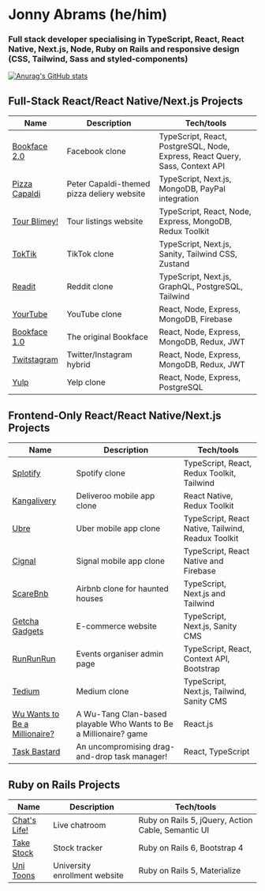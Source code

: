 # Jonny Abrams (he/him)

### Full stack developer specialising in TypeScript, React, React Native, Next.js, Node, Ruby on Rails and responsive design (CSS, Tailwind, Sass and styled-components)

[![Anurag's GitHub stats](https://github-readme-stats.vercel.app/api?username=jonnyabrams)](https://github.com/anuraghazra/github-readme-stats)

## Full-Stack React/React Native/Next.js Projects

| Name                         | Description       | Tech/tools        |
| ---------------------------- | ----------------- | ----------------- |
| [Bookface 2.0](https://github.com/jonnyabrams/bookface-2.0) | Facebook clone | TypeScript, React, PostgreSQL, Node, Express, React Query, Sass, Context API |
| [Pizza Capaldi](https://github.com/jonnyabrams/pizza-capaldi) | Peter Capaldi-themed pizza deliery website | TypeScript, Next.js, MongoDB, PayPal integration |
| [Tour Blimey!](https://github.com/jonnyabrams/tour-blimey) | Tour listings website | TypeScript, React, Node, Express, MongoDB, Redux Toolkit |
| [TokTik](https://github.com/jonnyabrams/toktik) | TikTok clone | TypeScript, Next.js, Sanity, Tailwind CSS, Zustand |
| [Readit](https://github.com/jonnyabrams/readit) | Reddit clone | TypeScript, Next.js, GraphQL, PostgreSQL, Tailwind |
| [YourTube](https://github.com/jonnyabrams/yourtube) | YouTube clone | React, Node, Express, MongoDB, Firebase |
| [Bookface 1.0](https://github.com/jonnyabrams/bookface) | The original Bookface | React, Node, Express, MongoDB, Redux, JWT             |
| [Twitstagram](https://github.com/jonnyabrams/twitstagram)  | Twitter/Instagram hybrid | React, Node, Express, MongoDB, Redux, JWT |
| [Yulp](https://github.com/jonnyabrams/yulp) | Yelp clone | React, Node, Express, PostgreSQL  |

## Frontend-Only React/React Native/Next.js Projects

| Name                         | Description       | Tech/tools        |
| ---------------------------- | ----------------- | ----------------- |
| [Splotify](https://github.com/jonnyabrams/splotify)        | Spotify clone | TypeScript, React, Redux Toolkit, Tailwind |
| [Kangalivery](https://github.com/jonnyabrams/kangalivery)  | Deliveroo mobile app clone| React Native, Redux Toolkit |
| [Ubre](https://github.com/jonnyabrams/ubre)  | Uber mobile app clone| TypeScript, React Native, Tailwind, Readux Toolkit |
| [Cignal](https://github.com/jonnyabrams/kangalivery)  | Signal mobile app clone| TypeScript, React Native and Firebase |
| [ScareBnb](https://github.com/jonnyabrams/scarebnb)  | Airbnb clone for haunted houses | TypeScript, Next.js and Tailwind |
| [Getcha Gadgets](https://github.com/jonnyabrams/ecommerce-typescript)        | E-commerce website | TypeScript, Next.js, Sanity CMS |
| [RunRunRun](https://github.com/jonnyabrams/runrunrun)  | Events organiser admin page| TypeScript, React, Context API, Bootstrap |
| [Tedium](https://github.com/jonnyabrams/tedium)        | Medium clone | TypeScript, Next.js, Tailwind, Sanity CMS |
| [Wu Wants to Be a Millionaire?](https://github.com/jonnyabrams/wu-wants-to-be-a-millionaire)  | A Wu-Tang Clan-based playable Who Wants to Be a Millionaire? game| React.js |
| [Task Bastard](https://github.com/jonnyabrams/task-bastard-tsx)        | An uncompromising drag-and-drop task manager! | React, TypeScript |

## Ruby on Rails Projects

| Name                         | Description       | Tech/tools        |
| ---------------------------- | ----------------- | ----------------- |
| [Chat's Life!](https://github.com/jonnyabrams/rails-chat-app)        | Live chatroom | Ruby on Rails 5, jQuery, Action Cable, Semantic UI |
| [Take Stock](https://github.com/jonnyabrams/rails-stock-tracker)  | Stock tracker| Ruby on Rails 6, Bootstrap 4 |
| [Uni Toons](https://github.com/jonnyabrams/rails_university_app)        | University enrollment website | Ruby on Rails 5, Materialize |
